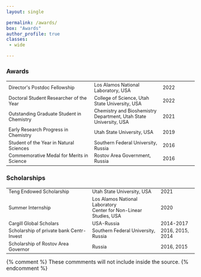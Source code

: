 ```yaml
---
layout: single

permalink: /awards/
box: "Awards"
author_profile: true
classes: 
 - wide 

---
```

<style>

table  {
  border: none;
  table-layout: fixed;
  border-collapse:collapse;
  font-size: 0.9em; 
  font-weight: 400;
}
 tr, td {
    border: none;
}
</style>

### Awards 
<table>
	<col style="width:25em">
	<col style="width:20em">
	<col style="width:10em">
  <tr>
    <td>Director's Postdoc Fellowship</td>
    <td>Los Alamos National Laboratory, USA</td>
    <td>2022 </td>
  </tr>
  <tr>
    <td>Doctoral Student Researcher of the Year</td>
    <td>College of Science, Utah State University, USA</td>
    <td>2022 </td>
  </tr>
  <tr>
    <td>Outstanding Graduate Student in Chemistry</td>
    <td>Chemistry and Bioshemistry Department, Utah State University, USA</td>
    <td>2021 </td>
  </tr>
  <tr>
    <td>Early Research Progress in Chemistry</td>
    <td>Utah State University, USA</td>
    <td>2019</td>
  </tr>
  <tr>
    <td>Student of the Year in Natural Sciences</td>
    <td>Southern Federal University, Russia</td>
    <td>2016</td>
  </tr>
  <tr>
    <td>Commemorative Medal for Merits in Science</td>
    <td>Rostov Area Government, Russia</td>
    <td>2016</td>
  </tr>
</table>

### Scholarships
<table>
	<col style="width:25em">
	<col style="width:20em">
	<col style="width:10em">
  <tr>
    <td>Teng Endowed Scholarship</td>
    <td>Utah State University, USA</td>
    <td>2021 </td>
  </tr>  
  <tr>
    <td>Summer Internship</td>
    <td>Los Alamos National Laboratory<br/>Center for Non-Linear Studies, USA</td>
    <td>2020 </td>
  </tr>
  <tr>
    <td>Cargill Global Scholars</td>
    <td>USA-Russia</td>
    <td>2014-2017</td>
  </tr>
  <tr>
    <td>Scholarship of private bank Centr-Invest</td>
    <td>Southern Federal University, Russia</td>
    <td>2016, 2015, 2014</td>
  </tr>
  <tr>
    <td>Scholarship of Rostov Area Governor</td>
    <td>Russia</td>
    <td>2016, 2015</td>
  </tr>
</table>
{% comment %} 
    These commments will not include inside the source.
{% endcomment %}
